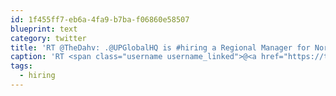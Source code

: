 ```yaml
---
id: 1f455ff7-eb6a-4fa9-b7ba-f06860e58507
blueprint: text
category: twitter
title: 'RT @TheDahv: .@UPGlobalHQ is #hiring a Regional Manager for Northwest USA/Canada. Apply now and help us grow! --&gt; bit.ly/1nDmukN'
caption: 'RT <span class="username username_linked">@<a href="https://twitter.com/TheDahv" title="David Pierce 🇨🇴">TheDahv</a></span>: .<span class="username username_linked">@<a href="https://twitter.com/UPGlobalHQ" title="LiliGolphin">UPGlobalHQ</a></span> is <span class="hashtag hashtag_local">#<a href="http://tweettemp.darylchymko.ca/?tag=hiring">hiring</a> a Regional Manager for Northwest USA/Canada. Apply now and help us grow! --&gt; <a href="http://bit.ly/1nDmukN" title="http://bit.ly/1nDmukN" class="link link_untco">bit.ly/1nDmukN</a>'
tags:
  - hiring
---
```

